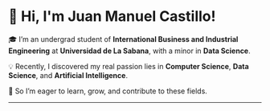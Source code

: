 # 👋 Hi, I'm Juan Manuel Castillo!

🎓 I’m an undergrad student of **International Business and Industrial Engineering** at **Universidad de La Sabana**, with a minor in **Data Science**.  

💡 Recently, I discovered my real passion lies in **Computer Science**, **Data Science**, and **Artificial Intelligence**.  

🌱 So I’m eager to learn, grow, and contribute to these fields.

---

<!---
juancas01/juancas01 is a ✨ special ✨ repository because its `README.md` (this file) appears on your GitHub profile.
You can click the Preview link to take a look at your changes.
--->
